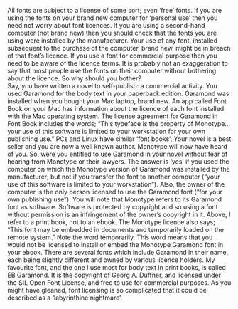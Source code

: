 All fonts are subject to a license of some sort; even ‘free’ fonts.
If you are using the fonts on your brand new computer for ‘personal use’ then you need not worry about  font licences.
If you are using a second-hand computer (not brand new) then you should check that the fonts you are using were installed by the manufacturer. Your use of any font, installed subsequent to the purchase of the computer, brand new, might be in breach of that font’s licence.
If you use a  font for commercial purpose then you need to be aware of the licence terms.
It is probably not an exaggeration to say that most people use the fonts on their computer without bothering about the licence. So why should you bother?  
Say, you have written a novel to self-publish: a commercial activity. You used Garamond for the body text in your paperback edition. Garamond was installed when you bought your Mac laptop, brand new. An app called Font Book on your Mac has information about the licence of each font installed with the Mac operating system. The license agreement for Garamond in Font Book includes the words; “This typeface is the property of Monotype…your use of this software is limited to your workstation for your own publishing use.” 
PCs and Linux have similar ‘font books’. 
Your novel is a best seller and you are now a well known author. Monotype will now have heard of you.
So, were you entitled to use Garamond in your novel without fear of hearing from Monotype or their lawyers. The answer is ‘yes’ if you used the computer on which the Monotype version of Garamond was installed by the manufacturer; but not if you transfer the font to another computer (“your use of this software is limited to your workstation”). Also, the owner of the computer is the only person licensed to use the Garamond font (“for your own publishing use”).
You will note that Monotype refers to its Garamond font as software. Software is protected by copyright and so using a font without permission is an infringement of the owner’s copyright in it.
Above, I refer to a print book, not to an ebook. The Monotype licence also says; “This font may be embedded in documents and temporarily loaded on the remote system.” Note the word temporarily. This word means that you would not be licensed to install or embed the Monotype Garamond font in your ebook.
There are several fonts which include Garamond in their name, each being slightly different and owned by various licence holders. My favourite font, and the one I use most for body text in print books, is called EB Garamond. It is the copyright of Georg A. Duffner, and licensed under the SIL Open Font License, and free to use for commercial purposes.
As you might have gleaned, font licensing is so complicated that it could be described as a ‘labyrinthine nightmare’. 